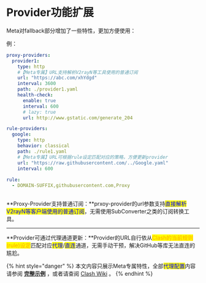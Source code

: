 # Provider功能扩展

Meta对fallback部分增加了一些特性，更加方便使用：

例：

```yaml
proxy-providers:
  provider1:
    type: http
    #【Meta专属】URL支持解析V2rayN等工具使用的普通订阅
    url: "https://abc.com/xhYdgd"
    interval: 3600
    path: ./provider1.yaml
    health-check:
      enable: true
      interval: 600
      # lazy: true
      url: http://www.gstatic.com/generate_204

rule-providers:
  google:
    type: http
    behavior: classical
    path: ./rule1.yaml
    #【Meta专属】URL可根据rule设定匹配对应的策略，方便更新provider
    url: "https://raw.githubusercontent.com/../Google.yaml"
    interval: 600
    
rule:
  - DOMAIN-SUFFIX,githubusercontent.com,Proxy
  
```

**Proxy-Provider支持普通订阅：**prxoy-provider的url参数支持<mark style="color:blue;">直接解析V2rayN等客户端使用的普通订阅</mark>，无需使用SubConverter之类的订阅转换工具。

****

**Provider可通过代理通道更新：**Provider的URL自行依从<mark style="color:orange;">Clash的当前规则(rule)设定</mark>匹配对应<mark style="color:blue;">代理</mark>/<mark style="color:blue;">直连</mark>通道，无需手动干预，解决GitHub等库无法直连的尴尬。



{% hint style="danger" %}
本文内容只展示Meta专属特性，全部<mark style="color:blue;">代理配置</mark>内容请参阅 [**完整示例**](broken-reference) ，或者请查阅 [Clash Wiki](https://lancellc.gitbook.io/clash/clash-config-file/proxies) 。
{% endhint %}
